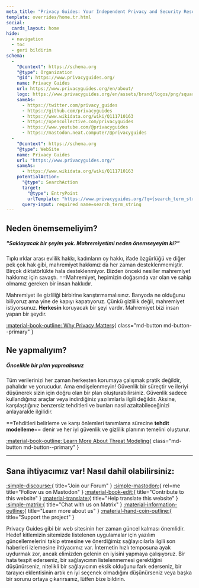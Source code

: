 ```yaml
---
meta_title: "Privacy Guides: Your Independent Privacy and Security Resource"
template: overrides/home.tr.html
social:
  cards_layout: home
hide:
  - navigation
  - toc
  - geri bildirim
schema:
  - 
    "@context": https://schema.org
    "@type": Organization
    "@id": https://www.privacyguides.org/
    name: Privacy Guides
    url: https://www.privacyguides.org/en/about/
    logo: https://www.privacyguides.org/en/assets/brand/logos/png/square/pg-yellow.png
    sameAs:
      - https://twitter.com/privacy_guides
      - https://github.com/privacyguides
      - https://www.wikidata.org/wiki/Q111710163
      - https://opencollective.com/privacyguides
      - https://www.youtube.com/@privacyguides
      - https://mastodon.neat.computer/@privacyguides
  - 
    "@context": https://schema.org
    "@type": WebSite
    name: Privacy Guides
    url: "https://www.privacyguides.org/"
    sameAs:
      - https://www.wikidata.org/wiki/Q111710163
    potentialAction:
      "@type": SearchAction
      target:
        "@type": EntryPoint
        urlTemplate: "https://www.privacyguides.org/?q={search_term_string}"
      query-input: required name=search_term_string
---
```


<!-- markdownlint-disable-next-line -->
## Neden önemsemeliyim?

##### "Saklayacak bir şeyim yok. Mahremiyetimi neden önemseyeyim ki?"

Tıpkı ırklar arası evlilik hakkı, kadınların oy hakkı, ifade özgürlüğü ve diğer pek çok hak gibi, mahremiyet hakkımız da her zaman desteklenmemiştir. Birçok diktatörlükte hala desteklenmiyor. Bizden önceki nesiller mahremiyet hakkımız için savaştı. ==Mahremiyet, hepimizin doğasında var olan ve sahip olmamız gereken bir insan hakkıdır.

Mahremiyet ile gizliliği birbirine karıştırmamalısınız. Banyoda ne olduğunu biliyoruz ama yine de kapıyı kapatıyoruz. Çünkü gizlilik değil, mahremiyet istiyorsunuz. **Herkesin** koruyacak bir şeyi vardır. Mahremiyet bizi insan yapan bir şeydir.

[:material-book-outline: Why Privacy Matters](basics/why-privacy-matters.md){ class="md-button md-button--primary" }

## Ne yapmalıyım?

##### Öncelikle bir plan yapmalısınız

Tüm verilerinizi her zaman herkesten korumaya çalışmak pratik değildir, pahalıdır ve yorucudur. Ama endişelenmeyin! Güvenlik bir süreçtir ve ileriyi düşünerek sizin için doğru olan bir plan oluşturabilirsiniz. Güvenlik sadece kullandığınız araçlar veya indirdiğiniz yazılımlarla ilgili değildir. Aksine, karşılaştığınız benzersiz tehditleri ve bunları nasıl azaltabileceğinizi anlayarakle ilgilidir.

==Tehditleri belirleme ve karşı önlemleri tanımlama sürecine **tehdit modelleme**== denir ve her iyi güvenlik ve gizlilik planının temelini oluşturur.

[:material-book-outline: Learn More About Threat Modeling](basics/threat-modeling.md){ class="md-button md-button--primary" }

---

## Sana ihtiyacımız var! Nasıl dahil olabilirsiniz:

[:simple-discourse:](https://discuss.privacyguides.net){ title="Join our Forum" }
[:simple-mastodon:](https://mastodon.neat.computer/@privacyguides){ rel=me title="Follow us on Mastodon" }
[:material-book-edit:](https://github.com/privacyguides/privacyguides.org){ title="Contribute to this website" }
[:material-translate:](https://matrix.to/#/#pg-i18n:aragon.sh){ title="Help translate this website" }
[:simple-matrix:](https://matrix.to/#/#privacyguides:matrix.org){ title="Chat with us on Matrix" }
[:material-information-outline:](about/index.md){ title="Learn more about us" }
[:material-hand-coin-outline:](about/donate.md){ title="Support the project" }

Privacy Guides gibi bir web sitesinin her zaman güncel kalması önemlidir. Hedef kitlemizin sitemizde listelenen uygulamalar için yazılım güncellemelerini takip etmesine ve önerdiğimiz sağlayıcılarla ilgili son haberleri izlemesine ihtiyacımız var. İnternetin hızlı temposuna ayak uydurmak zor, ancak elimizden gelenin en iyisini yapmaya çalışıyoruz. Bir hata tespit ederseniz, bir sağlayıcının listelenmemesi gerektiğini düşünürseniz, nitelikli bir sağlayıcının eksik olduğunu fark ederseniz, bir tarayıcı eklentisinin artık en iyi seçenek olmadığını düşünürseniz veya başka bir sorunu ortaya çıkarırsanız, lütfen bize bildirin.
